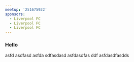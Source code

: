 ```yaml
---
meetup: '251675932'
sponsors:
  - Liverpool FC
  - Liverpool FC
  - Liverpool FC
---
```


### Hello

asfd asdfasd
asfda sdfasdasd
asfdasdfas ddf
asfdasdfasdds
